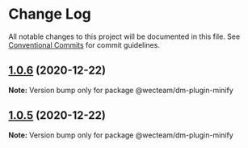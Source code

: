 # Change Log

All notable changes to this project will be documented in this file.
See [Conventional Commits](https://conventionalcommits.org) for commit guidelines.

## [1.0.6](https://github.com/wecteam/dm/compare/v1.0.5...v1.0.6) (2020-12-22)

**Note:** Version bump only for package @wecteam/dm-plugin-minify





## [1.0.5](https://github.com/wecteam/dm/compare/v1.0.4...v1.0.5) (2020-12-22)

**Note:** Version bump only for package @wecteam/dm-plugin-minify
